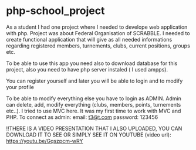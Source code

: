 # php-school_project

As a student I had one project where I needed to develope web application with php. Project was about Federal Organisation of SCRABBLE. 
I needed to create functional application that will give as all needed informations regarding registered members, turnements, clubs, current positions, groups etc.

To be able to use this app you need also to download database for this project, also you need to have php server instaled ( I used ampps).

You can register yourself and later you will be able to login and to modify your profile

To be able to modify everything else you have to login as ADMIN. Admin can delete, add, modify everything (clubs, members, points, turnements etc..).
I tried to use MVC here. It was my first time to work with MVC and PHP.
To connect as admin: email: t3@t.com password: 123456

!!THERE IS A VIDEO PRESENTATION THAT I ALSO UPLOADED, YOU CAN DOWNLOAD IT TO SEE OR SIMPLY SEE IT ON YOUTUBE (video url): https://youtu.be/Gqszpcm-wRY

